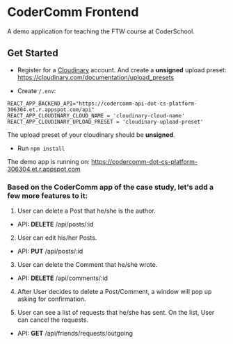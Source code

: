 # CoderComm Frontend

A demo application for teaching the FTW course at CoderSchool.

## Get Started

- Register for a [Cloudinary](https://cloudinary.com/) account. And create a **unsigned** upload preset: https://cloudinary.com/documentation/upload_presets

- Create `/.env`:

```
REACT_APP_BACKEND_API="https://codercomm-api-dot-cs-platform-306304.et.r.appspot.com/api"
REACT_APP_CLOUDINARY_CLOUD_NAME = 'cloudinary-cloud-name'
REACT_APP_CLOUDINARY_UPLOAD_PRESET = 'cloudinary-upload-preset'
```

The upload preset of your cloudinary should be **unsigned**.

- Run `npm install`

The demo app is running on: https://codercomm-dot-cs-platform-306304.et.r.appspot.com

### Based on the CoderComm app of the case study, let's add a few more features to it:

1. User can delete a Post that he/she is the author.

- API: **DELETE** /api/posts/:id

2. User can edit his/her Posts.

- API: **PUT** /api/posts/:id

3. User can delete the Comment that he/she wrote.

- API: **DELETE** /api/comments/:id

4. After User decides to delete a Post/Comment, a window will pop up asking for confirmation.

5. User can see a list of requests that he/she has sent.
   On the list, User can cancel the requests.

- API: **GET** /api/friends/requests/outgoing
